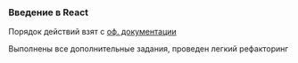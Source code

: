 ### Введение в React

Порядок действий взят с [оф. документации](https://ru.reactjs.org/tutorial/tutorial.html#wrapping-up)

Выполнены все дополнительные задания, проведен легкий рефакторинг